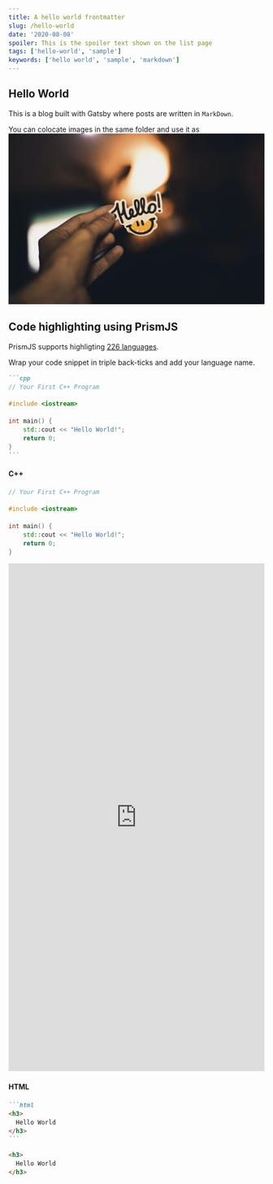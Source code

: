 ```yaml
---
title: A hello world frontmatter
slug: /hello-world
date: '2020-08-08'
spoiler: This is the spoiler text shown on the list page
tags: ['hello-world', 'sample']
keywords: ['hello world', 'sample', 'markdown']
---
```

## Hello World


This is a blog built with Gatsby where posts are written in `MarkDown`.

You can colocate images in the same folder and use it as
![Hello on a smiley card](./hello.jpg "Logo Title Text 1")



## Code highlighting using PrismJS


PrismJS supports highligting [226 languages](https://prismjs.com/#supported-languages).


Wrap your code snippet in triple back-ticks and add your language name.

````md
```cpp
// Your First C++ Program

#include <iostream>

int main() {
    std::cout << "Hello World!";
    return 0;
}
```
````


#### C++
```cpp
// Your First C++ Program

#include <iostream>

int main() {
    std::cout << "Hello World!";
    return 0;
}
```
<iframe height="1000px" width="100%" src="https://repl.it/@sibnarayan/HelloWorld?lite=true" scrolling="no" frameborder="no" allowtransparency="true" allowfullscreen="true" sandbox="allow-forms allow-pointer-lock allow-popups allow-same-origin allow-scripts allow-modals"></iframe>

#### HTML
````md
```html
<h3>
  Hello World
</h3>
```
````
```html
<h3>
  Hello World
</h3>
```


